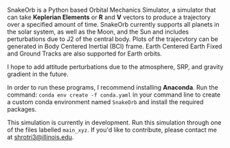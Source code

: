 SnakeOrb is a Python based Orbital Mechanics Simulator, a simulator that can take **Keplerian Elements** or **R** and **V** vectors to produce a trajectory over a specified amount of time. SnakeOrb currently supports all planets in the solar system, as well as the Moon, and the Sun and includes perturbations due to J2 of the central body. Plots of the trajecvtory can be generated in Body Centered Inertial (BCI) frame. Earth Centered Earth Fixed and Ground Tracks are also supported for Earth orbits.

I hope to add attitude perturbations due to the atmosphere, SRP, and gravity gradient in the future.

In order to run these programs, I recommend installing **Anaconda**. Run the command: `conda env create -f conda.yaml` in your command line to create a custom conda environment named `SnakeOrb` and install the required packages.

This simulation is currently in development. Run this simulation through one of the files labelled `main_xyz`. If you'd like to contribute, please contact me at [shrotri3@illinois.edu](mailto:shrotri3@illinois.edu).
